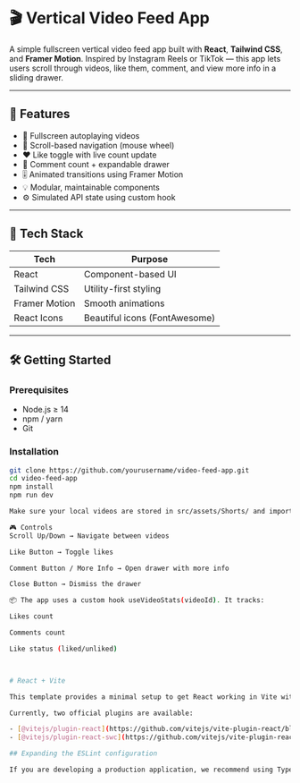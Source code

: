 # 🎬 Vertical Video Feed App

A simple fullscreen vertical video feed app built with **React**, **Tailwind CSS**, and **Framer Motion**. Inspired by Instagram Reels or TikTok — this app lets users scroll through videos, like them, comment, and view more info in a sliding drawer.

---

## 📸 Features

- 🎥 Fullscreen autoplaying videos
- 🔄 Scroll-based navigation (mouse wheel)
- ❤️ Like toggle with live count update
- 💬 Comment count + expandable drawer
- 🎚️ Animated transitions using Framer Motion
- 💡 Modular, maintainable components
- ⚙️ Simulated API state using custom hook

---

## 🧩 Tech Stack

| Tech             | Purpose                         |
|------------------|---------------------------------|
| React            | Component-based UI              |
| Tailwind CSS     | Utility-first styling           |
| Framer Motion    | Smooth animations               |
| React Icons      | Beautiful icons (FontAwesome)   |

---

## 🛠️ Getting Started

### Prerequisites

- Node.js ≥ 14
- npm / yarn
- Git

### Installation

```bash
git clone https://github.com/yourusername/video-feed-app.git
cd video-feed-app
npm install
npm run dev

Make sure your local videos are stored in src/assets/Shorts/ and imported properly.

🎮 Controls
Scroll Up/Down → Navigate between videos

Like Button → Toggle likes

Comment Button / More Info → Open drawer with more info

Close Button → Dismiss the drawer

📦 The app uses a custom hook useVideoStats(videoId). It tracks:

Likes count

Comments count

Like status (liked/unliked)



# React + Vite

This template provides a minimal setup to get React working in Vite with HMR and some ESLint rules.

Currently, two official plugins are available:

- [@vitejs/plugin-react](https://github.com/vitejs/vite-plugin-react/blob/main/packages/plugin-react) uses [Babel](https://babeljs.io/) for Fast Refresh
- [@vitejs/plugin-react-swc](https://github.com/vitejs/vite-plugin-react/blob/main/packages/plugin-react-swc) uses [SWC](https://swc.rs/) for Fast Refresh

## Expanding the ESLint configuration

If you are developing a production application, we recommend using TypeScript with type-aware lint rules enabled. Check out the [TS template](https://github.com/vitejs/vite/tree/main/packages/create-vite/template-react-ts) for information on how to integrate TypeScript and [`typescript-eslint`](https://typescript-eslint.io) in your project.
